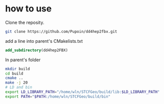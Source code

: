 # how to use

Clone the reposity.
```bash
git clone https://github.com/Pupoin/dd4hep2fbx.git
```

add a line into parent's CMakelists.txt
```cmake
add_subdirectory(dd4hep2FBX)
```

In parent's folder
```bash
mkdir build
cd build 
cmake ..
make -j 20
# LD and bin
export LD_LIBRARY_PATH="/home/wln/STCFGeo/build/lib:$LD_LIBRARY_PATH" 
export PATH="$PATH:/home/wln/STCFGeo/build/bin"
```

